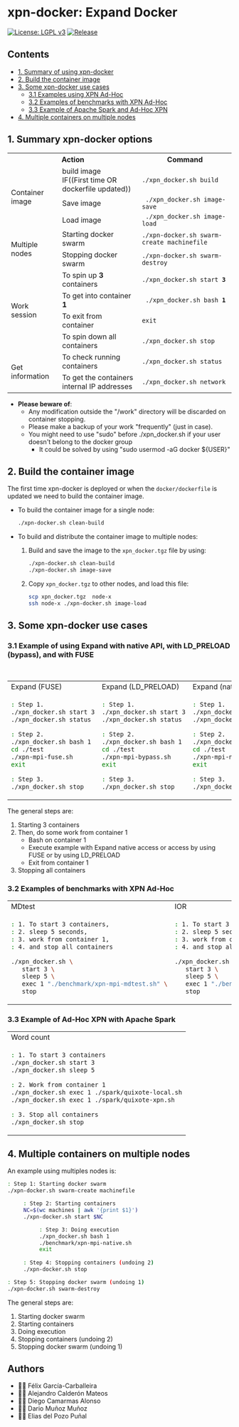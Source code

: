 # xpn-docker: Expand Docker

[![License: LGPL v3](https://img.shields.io/badge/License-LGPL%20v3-blue.svg)](https://www.gnu.org/licenses/lgpl-3.0)
[![Release](https://img.shields.io/badge/Stable-2.3.6-green.svg)](https://github.com/acaldero/wepsim/releases/tag/v3.3)


## Contents

 * [1. Summary of using xpn-docker](https://github.com/xpn-arcos/xpn-docker/#1-summary-of-using-xpn-docker)
 * [2. Build the container image](https://github.com/xpn-arcos/xpn-docker/#2-build-the-container-image)
 * [3. Some xpn-docker use cases](https://github.com/xpn-arcos/xpn-docker/#3-some-xpn-docker-use-cases)
   * [3.1 Examples using XPN Ad-Hoc](https://github.com/xpn-arcos/xpn-docker/#31-examples-using-xpn-ad-hoc)
   * [3.2 Examples of benchmarks with XPN Ad-Hoc](https://github.com/xpn-arcos/xpn-docker/#32-examples-of-benchmarks-with-xpn-ad-hoc)
   * [3.3 Example  of Apache Spark and Ad-Hoc XPN](https://github.com/xpn-arcos/xpn-docker/#33-example-of-ad-hoc-xpn-with-apache-spark)
 * [4. Multiple containers on multiple nodes](https://github.com/xpn-arcos/xpn-docker/#4-multiple-containers-on-multiple-nodes)


## 1. Summary xpn-docker options


  <html>
  <table>
  <tr>
  <th colspan="2">Action</th>
  <th>Command</th>
  </tr>

  <tr>
  <td rowspan="3">
  Container image
  </td>
  <td colspan="1"> build image <br> IF((First time OR dockerfile updated)) </td>
  <td><code>./xpn_docker.sh build</code>
  </td>
  </tr>
  <tr>
  <td colspan="1"> Save image  </td>
  <td><code> ./xpn_docker.sh image-save</code>
  </td>
  </tr>
  <tr>
  <td colspan="1"> Load image  </td>
  <td><code> ./xpn_docker.sh image-load</code>
  </td>
  </tr>

  <tr>
  <td rowspan="2">
  Multiple nodes
  </td>
  <td>  
  Starting docker swarm
  </td>
  <td>
  <code>./xpn-docker.sh swarm-create machinefile</code>
  </td>
  </tr>
  <tr>
  <td>  
  Stopping docker swarm
  </td>
  <td>
  <code>./xpn-docker.sh swarm-destroy</code>
  </td>
  </tr>

  <tr>
  <td rowspan="4">
  Work session
  </td>
  <td colspan="1"> To spin up <b>3</b> containers </td>
  <td><code>./xpn_docker.sh start <b>3</b></code>
  </td>
  </tr>
  <tr>
  <td colspan="1"> To get into container <b>1</b>  </td>
  <td><code> ./xpn_docker.sh bash <b>1</b></code>
  </td>
  </tr>
  <tr>
  <td colspan="1"> To exit from container </td>
  <td><code>exit</code>  </td>
  </tr>
  <tr>
  <td colspan="1"> To spin down all containers </td>
  <td><code>./xpn_docker.sh stop</code>
  </td>
  </tr>

  <tr>
  <td rowspan="2">
  Get information
  </td>
  <td>  
  To check running containers
  </td>
  <td>
  <code>./xpn_docker.sh status</code>
  </td>
  </tr>
  <tr>
  <td>  
  To get the containers internal IP addresses
  </td>
  <td>
  <code>./xpn_docker.sh network</code>
  </td>
  </tr>

  </table>
  </html>

* **Please beware of**:
   * Any modification outside the "/work" directory will be discarded on container stopping.
   * Please make a backup of your work "frequently" (just in case).
   * You might need to use "sudo" before ./xpn_docker.sh if your user doesn't belong to the docker group
     * It could be solved by using "sudo usermod -aG docker ${USER}"



## 2. Build the container image

The first time xpn-docker is deployed or when the ```docker/dockerfile``` is updated we need to build the container image.

  * To build the container image for a single node:
       ```bash
       ./xpn-docker.sh clean-build
       ```

  * To build and distribute the container image to multiple nodes:
    1. Build and save the image to the ```xpn_docker.tgz``` file by using:
        ```bash
       ./xpn-docker.sh clean-build
        ./xpn-docker.sh image-save
        ```
    2. Copy ```xpn_docker.tgz``` to other nodes, and load this file:
        ```bash
        scp xpn_docker.tgz  node-x
        ssh node-x ./xpn-docker.sh image-load
        ```



## 3. Some xpn-docker use cases

### 3.1 Example of using Expand with native API, with LD_PRELOAD (bypass), and with FUSE

   <br>
   <html>
   <table>
   <tr>
   <td>
   Expand (FUSE)
   </td>
   <td>
   Expand (LD_PRELOAD)
   </td>
   <td>
   Expand (native)
   </td>
   </tr>
   <tr>
   <td>
   </html>
     
   ```bash
 : Step 1. 
 ./xpn_docker.sh start 3
 ./xpn_docker.sh status

 : Step 2. 
 ./xpn_docker.sh bash 1
 cd ./test
 ./xpn-mpi-fuse.sh
 exit

 : Step 3. 
 ./xpn_docker.sh stop
   ```

  <html>
  </td>
  <td>
  </html>

  ```bash
 : Step 1. 
 ./xpn_docker.sh start 3
 ./xpn_docker.sh status

 : Step 2. 
 ./xpn_docker.sh bash 1
 cd ./test
 ./xpn-mpi-bypass.sh
 exit

 : Step 3. 
 ./xpn_docker.sh stop
  ```

  <html>
  </td>
  <td>
  </html>

  ```bash
 : Step 1. 
 ./xpn_docker.sh start 3
 ./xpn_docker.sh status

 : Step 2. 
 ./xpn_docker.sh bash 1
 cd ./test
 ./xpn-mpi-native.sh
 exit

 : Step 3. 
 ./xpn_docker.sh stop
  ```

  <html>
  </td>
  </tr>
  </table>
  </html>


  The general steps are:
   1. Starting 3 containers
   2. Then, do some work from container 1
      * Bash on container 1
      * Execute example with Expand native access or access by using FUSE or by using LD_PRELOAD
      * Exit from container 1
   4. Stopping all containers


### 3.2 Examples of benchmarks with XPN Ad-Hoc

  <html>
  <table>
  <tr>
  <td>
MDtest
  </td>
  <td>
IOR
  </td>
  </tr>
  <tr>
  <td>
  </html>
   
  ```bash
  : 1. To start 3 containers,
  : 2. sleep 5 seconds,
  : 3. work from container 1,
  : 4. and stop all containers
  
  ./xpn_docker.sh \
     start 3 \
     sleep 5 \
     exec 1 "./benchmark/xpn-mpi-mdtest.sh" \
     stop
  ```

  <html>
  </td>
  <td>
  </html>
   
  ```bash
  : 1. To start 3 containers,
  : 2. sleep 5 seconds,
  : 3. work from container 1,
  : 4. and stop all containers
  
  ./xpn_docker.sh \
     start 3 \
     sleep 5 \
     exec 1 "./benchmark/xpn-mpi-ior.sh" \
     stop
  ```
    
  <html>
  </td>
  </tr>
  </table>
  </html>


### 3.3 Example of Ad-Hoc XPN with Apache Spark

<html>
 <table>
  <tr>
  <td>
  Word count
  </td>
  </tr>
  <tr>
  <td>
  </html>
  
  ```bash
  : 1. To start 3 containers
  ./xpn_docker.sh start 3
  ./xpn_docker.sh sleep 5

  : 2. Work from container 1
  ./xpn_docker.sh exec 1 ./spark/quixote-local.sh
  ./xpn_docker.sh exec 1 ./spark/quixote-xpn.sh

  : 3. Stop all containers
  ./xpn_docker.sh stop
  ```
  
  <html>
  </td>
  </tr>
 </table>
</html>


## 4. Multiple containers on multiple nodes

   An example using multiples nodes is:
   ```bash
   : Step 1: Starting docker swarm
   ./xpn-docker.sh swarm-create machinefile

        : Step 2: Starting containers
        NC=$(wc machines | awk '{print $1}')
        ./xpn-docker.sh start $NC

             : Step 3: Doing execution
             ./xpn_docker.sh bash 1
             ./benchmark/xpn-mpi-native.sh
             exit
    
        : Step 4: Stopping containers (undoing 2)
        ./xpn-docker.sh stop

   : Step 5: Stopping docker swarm (undoing 1)
   ./xpn-docker.sh swarm-destroy
   ```

   The general steps are:
   1. Starting docker swarm
   2. Starting containers
   3. Doing execution
   4. Stopping containers (undoing 2)
   5. Stopping docker swarm (undoing 1)


## Authors
* :technologist: Félix García-Carballeira
* :technologist: Alejandro Calderón Mateos
* :technologist: Diego Camarmas Alonso
* :technologist: Dario Muñoz Muñoz
* :technologist: Elias del Pozo Puñal


